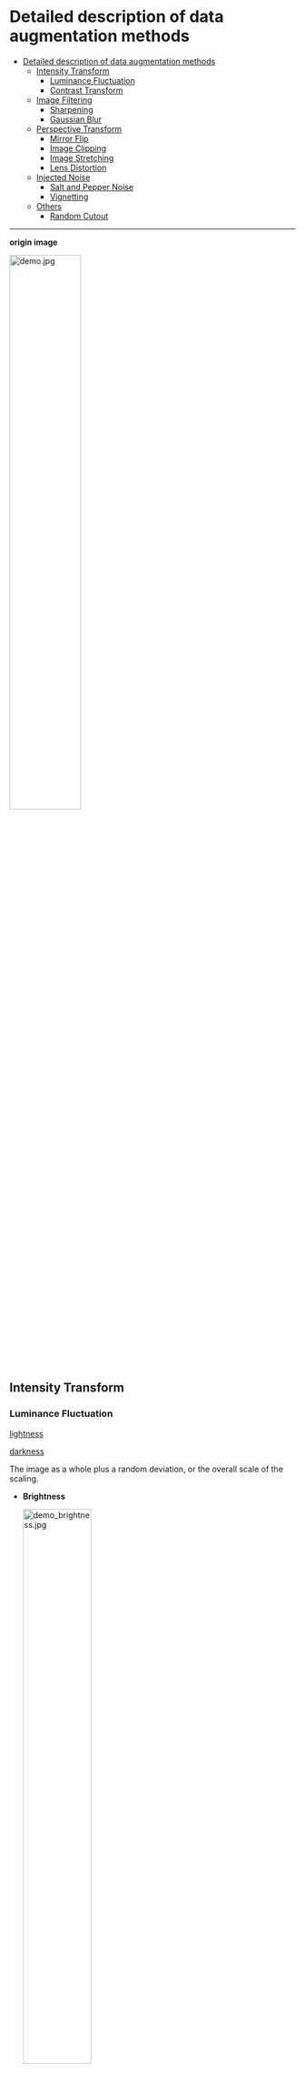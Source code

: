 # Detailed description of data augmentation methods

   * [Detailed description of data augmentation methods](#detailed-description-of-data-augmentation-methods)
      * [Intensity Transform](#intensity-transform)
         * [Luminance Fluctuation](#luminance-fluctuation)
         * [Contrast Transform](#contrast-transform)
      * [Image Filtering](#image-filtering)
         * [Sharpening](#sharpening)
         * [Gaussian Blur](#gaussian-blur)
      * [Perspective Transform](#perspective-transform)
         * [Mirror Flip](#mirror-flip)
         * [Image Clipping](#image-clipping)
         * [Image Stretching](#image-stretching)
         * [Lens Distortion](#lens-distortion)
      * [Injected Noise](#injected-noise)
         * [Salt and Pepper Noise](#salt-and-pepper-noise)
         * [Vignetting](#vignetting)
      * [Others](#others)
         * [Random Cutout](#random-cutout)

------

**origin image**

<img src="https://upload-images.jianshu.io/upload_images/12014150-68b3a00fdc229303.jpg?imageMogr2/auto-orient/strip%7CimageView2/2/w/1240" alt="demo.jpg" width="50%;" />

## Intensity Transform

### Luminance Fluctuation

[lightness](https://github.com/doubleZ0108/Data-Augmentation/blob/master/src/lightness.py)

[darkness](https://github.com/doubleZ0108/Data-Augmentation/blob/master/src/darkness.py)

The image as a whole plus a random deviation, or the overall scale of the scaling.

- **Brightness**

  <img src="https://upload-images.jianshu.io/upload_images/12014150-52ddaafbe5baeb46.jpg?imageMogr2/auto-orient/strip%7CimageView2/2/w/1240" alt="demo_brightness.jpg" width="50%;" />

- **Darkness**

  <img src="https://upload-images.jianshu.io/upload_images/12014150-52fb0b2aa553d1f5.jpg?imageMogr2/auto-orient/strip%7CimageView2/2/w/1240" alt="demo_darkness.jpg" width="50%;" />

```python
brightness = 1 + np.random.randint(1, 9) / 10
brightness_img = img.point(lambda p: p * brightness)
```

> Does not affect the label

### Contrast Transform

[contrast](https://github.com/doubleZ0108/Data-Augmentation/blob/master/src/contrast.py)

Expand the dynamic range of image gray level, compress the pixels at the two poles, and expand the pixels at the middle range.

```python
range_contrast=(-50, 50)
contrast = np.random.randint(*range_contrast)
contrast_img = img.point(lambda p: p * (contrast / 127 + 1) - contrast)
```

> Does not affect the label

<img src="https://upload-images.jianshu.io/upload_images/12014150-28d8278dee909f49.jpg?imageMogr2/auto-orient/strip%7CimageView2/2/w/1240" alt="demo_contrast.jpg" width="50%;" />

<br/>

## Image Filtering

### Sharpening

[sharpen](https://github.com/doubleZ0108/Data-Augmentation/blob/master/src/sharpen.py)

Enhance image edge information.

```python
identity = np.array([[0, 0, 0],
                     [0, 1, 0],
                     [0, 0, 0]])
sharpen = np.array([[ 0, -1,  0],
                    [-1,  4, -1],
                    [ 0, -1,  0]]) / 4
max_center = 4
sharp = sharpen * np.random.random() * max_center
kernel = identity + sharp
sharpen_img = cv2.filter2D(img, -1, kernel)
```

> Does not affect the label

<img src="https://upload-images.jianshu.io/upload_images/12014150-1263dc2e13f5d671.jpg?imageMogr2/auto-orient/strip%7CimageView2/2/w/1240" alt="demo_sharpen.jpg" width="50%;" />

### Gaussian Blur

[blur](https://github.com/doubleZ0108/Data-Augmentation/blob/master/src/blur.py)

Image smoothing.

```python
kernel_size = (7, 7)
blur_img = cv2.GaussianBlur(img,kernel_size,0)
```

> Does not affect the label

<img src="https://upload-images.jianshu.io/upload_images/12014150-58bca6cb92d4d542.jpg?imageMogr2/auto-orient/strip%7CimageView2/2/w/1240" alt="demo_blur.jpg" width="50%;" />

<br/>

## Perspective Transform

### Mirror Flip

[flip](https://github.com/doubleZ0108/Data-Augmentation/blob/master/src/flip.py)

Flip the image along the long axis

```python
flip_img = cv2.flip(cv2.cvtColor(np.asarray(img),cv2.COLOR_RGB2BGR), 1)
```

> The first position parameter $pos = 1 - pos$, other information unchanged, can be automatically generated by script
>
> ```python
> with open(name + "_flip.txt", "w") as outfile:
>   with open(name + ".txt", "r") as infile:
>     for line in infile.readlines():
>       words = line.split(" ")
>       horizontal_coord = float(words[1])
>       outfile.write(words[0] + " " + str(format(1-horizontal_coord, ".6f")) + " " + words[2] + " " + words[3] + " " + words[4])
> ```

<img src="https://upload-images.jianshu.io/upload_images/12014150-0336d65402d15237.jpg?imageMogr2/auto-orient/strip%7CimageView2/2/w/1240" alt="demo_flip.jpg" width="50%;" />

### Image Clipping

[crop](https://github.com/doubleZ0108/Data-Augmentation/blob/master/src/crop.py)

Crop the center image of the original 80% size and move it randomly

```python
kernel_size = list(map(lambda x: int(x*0.8), size))
shift_min, shift_max = -50, 50
shift_size = [np.random.randint(shift_min, shift_max), np.random.randint(shift_min, shift_max)]

crop_img = img[
  (size[0]-kernel_size[0])//2+shift_size[0]:(size[0]-kernel_size[0])//2+kernel_size[0]+shift_size[0],
  (size[1]-kernel_size[1])//2+shift_size[1]:(size[1]-kernel_size[1])//2+kernel_size[1]+shift_size[1]
]
```

> It is possible to trim off the target object and therefore re-annotate it manually

<img src="https://upload-images.jianshu.io/upload_images/12014150-346ec7617782e807.jpg?imageMogr2/auto-orient/strip%7CimageView2/2/w/1240" alt="demo_crop.jpg" width="50%;" />

### Image Stretching

[deform](https://github.com/doubleZ0108/Data-Augmentation/blob/master/src/deform.py)

A square image stretched to its original width.

```python
deform_img = img.resize((int(w), int(w)))
```

> The scale information in the original drawing has been changed, it is better to mark manually again

<img src="https://upload-images.jianshu.io/upload_images/12014150-ed8fd4ef139b7e75.jpg?imageMogr2/auto-orient/strip%7CimageView2/2/w/1240" alt="demo_deform.jpg" width="50%;" />

### Lens Distortion

[distortion](https://github.com/doubleZ0108/Data-Augmentation/blob/master/src/distortion.py)

The lens distortion of fisheye lens is simulated by means of perspective change

By playing radial coefficients k1, k2, k3 and tangential coefficients $\rho1$ and $\rho2$

```python
d_coef= np.array((0.15, 0.15, 0.1, 0.1, 0.05))
# get the height and the width of the image
h, w = img.shape[:2]
# compute its diagonal
f = (h ** 2 + w ** 2) ** 0.5
# set the image projective to carrtesian dimension
K = np.array([[f, 0, w / 2],
              [0, f, h / 2],
              [0, 0,   1  ]])
d_coef = d_coef * np.random.random(5) # value
d_coef = d_coef * (2 * (np.random.random(5) < 0.5) - 1) # sign
# Generate new camera matrix from parameters
M, _ = cv2.getOptimalNewCameraMatrix(K, d_coef, (w, h), 0)
# Generate look-up tables for remapping the camera image
remap = cv2.initUndistortRectifyMap(K, d_coef, None, M, (w, h), 5)
# Remap the original image to a new image
distortion_img = cv2.remap(img, *remap, cv2.INTER_LINEAR)
```

> It's better to relabel by hand

<img src="https://upload-images.jianshu.io/upload_images/12014150-c33b16682ef46ebf.jpg?imageMogr2/auto-orient/strip%7CimageView2/2/w/1240" alt="demo_distortion.jpg" width="50%;" />

<br/>

## Injected Noise

### Salt and Pepper Noise

[noise](https://github.com/doubleZ0108/Data-Augmentation/blob/master/src/noise.py)

Randomly add white/black pixels to the image.

```python
for i in range(5000):
  x = np.random.randint(0,rows)
  y = np.random.randint(0,cols)
  noise_img[x,y,:] = 255
  noise_img.flags.writeable = True
```

> Does not affect the label

<img src="https://upload-images.jianshu.io/upload_images/12014150-0264d134d8ce1211.jpg?imageMogr2/auto-orient/strip%7CimageView2/2/w/1240" alt="demo_noise.jpg" width="50%;" />

### Vignetting

[vignetting](https://github.com/doubleZ0108/Data-Augmentation/blob/master/src/vignetting.py)

Add a noise simulation halo to the image within a circle range.

```python
ratio_min_dist=0.2
range_vignette=np.array((0.2, 0.8))
random_sign=False

h, w = img.shape[:2]
min_dist = np.array([h, w]) / 2 * np.random.random() * ratio_min_dist

# create matrix of distance from the center on the two axis
x, y = np.meshgrid(np.linspace(-w/2, w/2, w), np.linspace(-h/2, h/2, h))
x, y = np.abs(x), np.abs(y)
# create the vignette mask on the two axis
x = (x - min_dist[0]) / (np.max(x) - min_dist[0])
x = np.clip(x, 0, 1)
y = (y - min_dist[1]) / (np.max(y) - min_dist[1])
y = np.clip(y, 0, 1)
# then get a random intensity of the vignette
vignette = (x + y) / 2 * np.random.uniform(*range_vignette)
vignette = np.tile(vignette[..., None], [1, 1, 3])
sign = 2 * (np.random.random() < 0.5) * (random_sign) - 1
vignetting_img = img * (1 + sign * vignette)
```

> Does not affect the label

<img src="https://upload-images.jianshu.io/upload_images/12014150-3e8b67995db963e3.jpg?imageMogr2/auto-orient/strip%7CimageView2/2/w/1240" alt="demo_vignetting.jpg" width="50%;" />

<br/>

## Others

### Random Cutout

[cutout](https://github.com/doubleZ0108/Data-Augmentation/blob/master/src/cutout.py)

Randomly cut out four positions and fill them with black/color rectangles.

```python
channel_wise = False
max_crop = 4
replacement=0

size = np.array(img.shape[:2])
mini, maxi = min_size_ratio * size, max_size_ratio * size
cutout_img = img
for _ in range(max_crop):
  # random size
  h = np.random.randint(mini[0], maxi[0])
  w = np.random.randint(mini[1], maxi[1])
  # random place
  shift_h = np.random.randint(0, size[0] - h)
  shift_w = np.random.randint(0, size[1] - w)

  if channel_wise:
    c = np.random.randint(0, img.shape[-1])
    cutout_img[shift_h:shift_h+h, shift_w:shift_w+w, c] = replacement
    else:
      cutout_img[shift_h:shift_h+h, shift_w:shift_w+w] = replacement
```

> Does not affect the label

<img src="https://upload-images.jianshu.io/upload_images/12014150-ed2337394e6352b4.jpg?imageMogr2/auto-orient/strip%7CimageView2/2/w/1240" alt="demo_cutout.jpg" width="50%;" />

<br/>